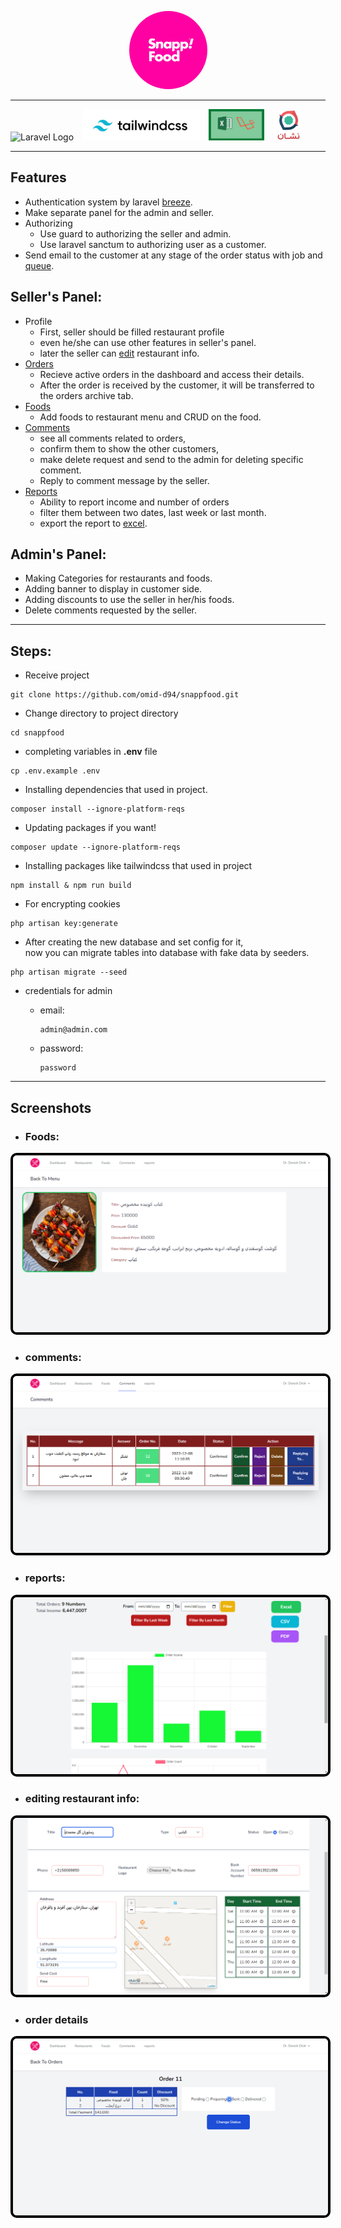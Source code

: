 <p align="center">
    <img style="border-radius: 50%;" width="125px" height="125px" src="public/img/logo-400x400.png" alt="SnappFood">
</p>

---
<p>
    <img src="https://raw.githubusercontent.com/laravel/art/master/logo-lockup/5%20SVG/2%20CMYK/1%20Full%20Color/laravel-logolockup-cmyk-red.svg" 
         height="50px" alt="Laravel Logo" style="margin-right: 10px;"> 
    <img src="public/img/tailwindcss.jpg" alt="tailwindcss" height="50px" style="margin-right: 10px;">
    <img src="public/img/laravel%20excel.png" alt="laravel-excel" height="50px" style="margin-right: 10px;">
    <img src="public/img/neshan.png" alt="neshan map" height="50px" width="50px">
</p>

---

## Features

- Authentication system by laravel [breeze](https://laravel.com/docs/9.x/starter-kits#laravel-breeze).
- Make separate panel for the admin and seller.
- Authorizing
    - Use guard to authorizing the seller and admin.
    - Use laravel sanctum to authorizing user as a customer.
- Send email to the customer at any stage of the order status with job and [queue](https://laravel.com/docs/9.x/queues).

## Seller's Panel:

- Profile
    - First, seller should be filled restaurant profile
    - even he/she can use other features in seller's panel.
    - later the seller can [edit](#editing-restaurant-info) restaurant info.
- [Orders](#order-details)
    - Recieve active orders in the dashboard and access their details.
    - After the order is received by the customer, it will be transferred to the orders archive tab.
- [Foods](#foods)
    - Add foods to restaurant menu and CRUD on the food.
- [Comments](#comments)
    - see all comments related to orders,
    - confirm them to show the other customers,
    - make delete request and send to the admin for deleting specific comment.
    - Reply to comment message by the seller.
- [Reports](#reporsts)
    - Ability to report income and number of orders <br>
    - filter them between two dates, last week or last month.<br>
    - export the report to [excel](https://packagist.org/packages/maatwebsite/excel). <br>

## Admin's Panel:

- Making Categories for restaurants and foods.
- Adding banner to display in customer side.
- Adding discounts to use the seller in her/his foods.
- Delete comments requested by the seller.

---

## Steps:

- Receive project

<pre><code>git clone https://github.com/omid-d94/snappfood.git </code></pre>

- Change directory to project directory

<pre><code>cd snappfood</code></pre>

- completing variables in <b>.env</b> file

<pre><code>cp .env.example .env</code></pre>

- Installing dependencies that used in project.

<pre><code>composer install --ignore-platform-reqs </code></pre>

- Updating packages if you want!

<pre><code>composer update --ignore-platform-reqs </code></pre>

- Installing packages like tailwindcss that used in project

<pre><code>npm install & npm run build</code></pre>

- For encrypting cookies

<pre><code>php artisan key:generate</code></pre>

- After creating the new database and set config for it,<br>now you can migrate tables into database with fake data by
  seeders.

<pre><code>php artisan migrate --seed</code></pre>

- credentials for admin
    - <p>email: <pre><code>admin@admin.com</code></pre></p>
    - <p>password: <pre><code>password</code></pre></p>

---

## Screenshots

- ### Foods:

<img style="border:4px black solid; border-radius:10px;" src="screenshots/Foods.png" alt="Foods">

- ### comments:

<img style="border:4px black solid; border-radius:10px;"  src="screenshots/Comments.png" alt="Comments">

- ### reports:

<img style="border:4px black solid; border-radius:10px;"  src="screenshots/Reports.png" alt="Reports">

- ### editing restaurant info:

<img style="border:4px black solid; border-radius:10px;"  src="screenshots/Restaurant.png" alt="Restaurant">

- ### order details

<img style="border:4px black solid; border-radius:10px;"  src="screenshots/Orders.png" alt="Orders">



